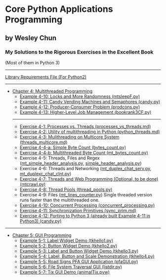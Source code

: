 # Core Python Applications Programming
## by Wesley Chun
### My Solutions to the Rigorous Exercises in the Excellent Book
(Most of them in Python 3)
***
[Library Requirements File (For Python2)][req2]
***

* [Chapter 4: Multithreaded Programming][chap4]
    * [Example 4-10: Locks and More Randomness (mtsleepF.py)][e4-10]
    * [Example 4-11: Candy Vending Machines and Semaphores (candy.py)][e4-11]
    * [Example 4-12: Producer-Consumer Problem (prodcons.py)][e4-12]
    * [Example 4-13: Higher-Level Job Management (bookrank3CF.py)][e4-13]
    * ***
    * [Exercise 4-1: Processes vs. Threads (processes_vs_threads.md)][4-1]
    * [Exercise 4-2: Utility of multithreading in Python (python_threads.md)][4-2]
    * [Exercise 4-3: Mulithreading on Multicore System (threads_multicore.md)][4-3]
    * [Exercise 4-4-a: Simple Byte Count (bytes_count.py)][4-4-a]
    * [Exercise 4-4-b: Multithreaded Byte Count (mt_bytes_count.py)][4-4-b]
    * Exercise 4-5: Threads, Files and Regex ([mt_simple_header_analysis.py][4-5-i], [simple_header_analysis.py][4-5-ii])
    * Exercise 4-6: Threads and Networking ([mt_duplex_chat_serv.py][4-6-i], [mt_duplexc_chat_clnt.py][4-6-ii])
    * [Exercise 4-7: Threads and Web Programming (Optional, to be done)(mtcrawl.py)][4-7]
    * [Exercise 4-8: Thread Pools (thread_pools.py)][4-8]
    * Exercise 4-9: Files ([mt_lines_counter.py][4-9]) Single threaded version runs faster than the multithreaded one.
    * [Exercise 4-10: Concurrent Processing (concurrent_processing.py)][4-10]
    * [Exercise 4-11: Synchronization Primitives (sync_prim.md)][4-11]
    * [Exercise 4-12: Porting to Python 3 (already built Example 4-11 in Python3) (candy.py)][e4-11]
***

* [Chapter 5: GUI Programming][chap5]
    * [Example 5-1: Label Widget Demo (tkhello1.py)][e5-1]
    * [Example 5-2: Button Widget Demo (tkhello2.py)][e5-2]
    * [Example 5-3: Label and Button Widget Demo (tkhello3.py)][e5-3]
    * [Example 5-4: Label, Button and Scale Demonstration (tkhello4.py)][e5-4]
    * [Example 5-5: Road Signs PFA GUI Application (pfaGUI.py)][e5-5]
    * [Example 5-6: File System Traversal GUI (listdir.py)][e5-6]
    * [Example 5-7: Tix GUI Demo (animalTix.pyw)][e5-7]

[req2]: /requirements.txt
[chap4]: /Chap4
[e4-10]: /Chap4/mtsleepF.py
[e4-11]: /Chap4/candy.py
[e4-12]: /Chap4/prodcons.py
[e4-13]: /Chap4/bookrank3CF.py
[4-1]: /Chap4/processes_vs_threads.md
[4-2]: /Chap4/python_threads.md
[4-3]: /Chap4/threads_multicore.md
[4-4-a]: /Chap4/bytes_count.py
[4-4-b]: /Chap4/mt_bytes_count.py
[4-5-i]: /Chap4/simple_header_analysis.py
[4-5-ii]: /Chap4/mt_simple_header_analysis.py
[4-6-i]: /Chap4/mt_duplex_chat_serv.py
[4-6-ii]: /Chap4/mt_duplexc_chat_clnt.py
[4-7]: /Chap4/mtcrawl.py
[4-8]: /Chap4/thread_pools.py
[4-9]: /Chap4/mt_lines_counter.py
[4-10]: /Chap4/concurrent_processing.py
[4-11]: /Chap4/sync_prim.md

[chap5]: /Chap5
[e5-1]: /Chap5/tkhello1.py
[e5-2]: /Chap5/tkhello2.py
[e5-3]: /Chap5/tkhello3.py
[e5-4]: /Chap5/tkhello4.py
[e5-5]: /Chap5/pfaGUI.py
[e5-6]: /Chap5/listdir.py
[e5-7]: /Chap5/animalTix.pyw